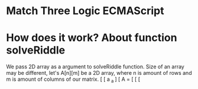 # Match Three Logic ECMAScript

# How does it work? About function solveRiddle

We pass 2D array as a argument to solveRiddle function. Size of an array may be different, let's A[n][m] be a 2D array, where n is amount of rows and m is amount of columns of our matrix.
    [
    [ a <sub> a </sub> ]
    [
A = [
    [
    [
